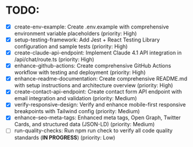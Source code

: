 # TODO:

- [x] create-env-example: Create .env.example with comprehensive environment variable placeholders (priority: High)
- [x] setup-testing-framework: Add Jest + React Testing Library configuration and sample tests (priority: High)
- [x] create-claude-api-endpoint: Implement Claude 4.1 API integration in /api/chat/route.ts (priority: High)
- [x] enhance-github-actions: Create comprehensive GitHub Actions workflow with testing and deployment (priority: High)
- [x] enhance-readme-documentation: Create comprehensive README.md with setup instructions and architecture overview (priority: High)
- [x] create-contact-api-endpoint: Create contact form API endpoint with email integration and validation (priority: Medium)
- [x] verify-responsive-design: Verify and enhance mobile-first responsive breakpoints with Tailwind config (priority: Medium)
- [x] enhance-seo-meta-tags: Enhanced meta tags, Open Graph, Twitter Cards, and structured data (JSON-LD) (priority: Medium)
- [ ] run-quality-checks: Run npm run check to verify all code quality standards (**IN PROGRESS**) (priority: Low)
